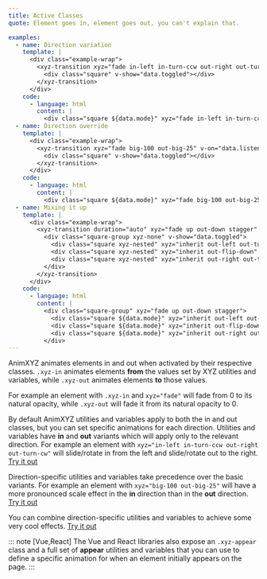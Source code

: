```yaml
---
title: Active Classes
quote: Element goes in, element goes out, you can't explain that.

examples:
  - name: Direction variation
    template: |
      <div class="example-wrap">
        <xyz-transition xyz="fade in-left in-turn-ccw out-right out-turn-cw" v-on="data.listeners">
          <div class="square" v-show="data.toggled"></div>
        </xyz-transition>
      </div>
    code:
      - language: html
        content: |
          <div class="square ${data.mode}" xyz="fade in-left in-turn-ccw out-right out-turn-cw"></div>
  - name: Direction override
    template: |
      <div class="example-wrap">
        <xyz-transition xyz="fade big-100 out-big-25" v-on="data.listeners">
          <div class="square" v-show="data.toggled"></div>
        </xyz-transition>
      </div>
    code:
      - language: html
        content: |
          <div class="square ${data.mode}" xyz="fade big-100 out-big-25"></div>
  - name: Mixing it up
    template: |
      <div class="example-wrap">
        <xyz-transition duration="auto" xyz="fade up out-down stagger" v-on="data.listeners">
          <div class="square-group xyz-none" v-show="data.toggled">
            <div class="square xyz-nested" xyz="inherit out-left out-turn-ccw" :key="1"></div>
            <div class="square xyz-nested" xyz="inherit out-flip-down" :key="2"></div>
            <div class="square xyz-nested" xyz="inherit out-right out-turn-cw" :key="3"></div>
          </div>
        </xyz-transition>
      </div>
    code:
      - language: html
        content: |
          <div class="square-group" xyz="fade up out-down stagger">
            <div class="square ${data.mode}" xyz="inherit out-left out-turn-ccw"></div>
            <div class="square ${data.mode}" xyz="inherit out-flip-down"></div>
            <div class="square ${data.mode}" xyz="inherit out-right out-turn-cw"></div>
          </div>
---
```


AnimXYZ animates elements in and out when activated by their respective classes. `.xyz-in` animates elements **from** the values set by XYZ utilities and variables, while `.xyz-out` animates elements **to** those values.

For example an element with `.xyz-in` and `xyz="fade"` will fade from 0 to its natural opacity, while `.xyz-out` will fade it from its natural opacity to 0.

By default AnimXYZ utilities and variables apply to both the in and out classes, but you can set specific animations for each direction. Utilities and variables have **in** and **out** variants which will apply only to the relevant direction. For example an element with `xyz="in-left in-turn-ccw out-right out-turn-cw"` will slide/rotate in from the left and slide/rotate out to the right. [Try it out](<?tab=examples&example=Direction variation#active-classes>)

Direction-specific utilities and variables take precedence over the basic variants. For example an element with `xyz="big-100 out-big-25"` will have a more pronounced scale effect in the **in** direction than in the **out** direction. [Try it out](<?tab=examples&example=Direction override#active-classes>)

You can combine direction-specific utilities and variables to achieve some very cool effects.
[Try it out](<?tab=examples&example=Mixing it Up#active-classes>)

::: note [Vue,React]
The Vue and React libraries also expose an `.xyz-appear` class and a full set of **appear** utilities and variables that you can use to define a specific animation for when an element initially appears on the page.
:::
